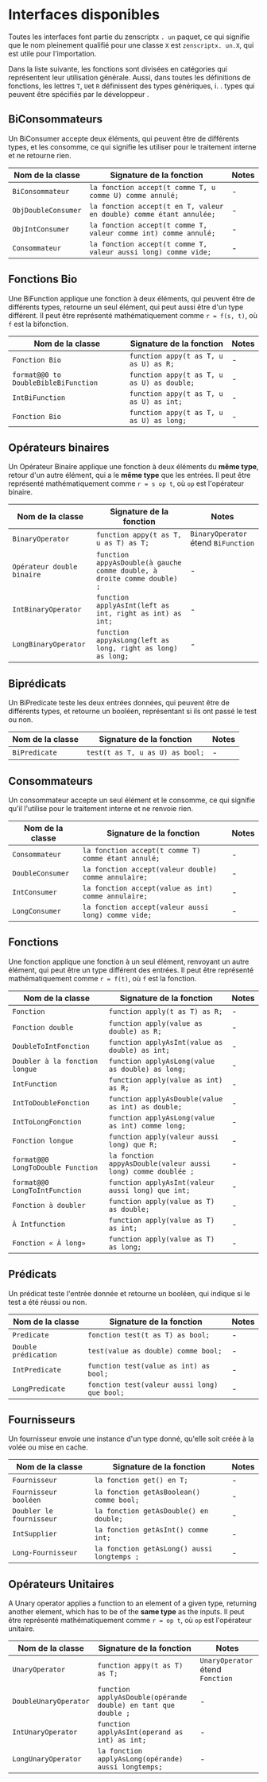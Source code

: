 # Interfaces disponibles

Toutes les interfaces font partie du zenscriptx `. un` paquet, ce qui signifie que le nom pleinement qualifié pour une classe `X` est `zenscriptx. un.X`, qui est utile pour l'importation.

Dans la liste suivante, les fonctions sont divisées en catégories qui représentent leur utilisation générale. Aussi, dans toutes les définitions de fonctions, les lettres `T`, `U`et `R` définissent des types génériques, i. . types qui peuvent être spécifiés par le développeur .

## BiConsommateurs
Un BiConsumer accepte deux éléments, qui peuvent être de différents types, et les consomme, ce qui signifie les utiliser pour le traitement interne et ne retourne rien.

| Nom de la classe    | Signature de la fonction                                            | Notes |
| ------------------- | ------------------------------------------------------------------- | ----- |
| `BiConsommateur`    | `la fonction accept(t comme T, u comme U) comme annulé;`            | \-   |
| `ObjDoubleConsumer` | `la fonction accept(t en T, valeur en double) comme étant annulée;` | \-   |
| `ObjIntConsumer`    | `la fonction accept(t comme T, valeur comme int) comme annulé;`     | \-   |
| `Consommateur`      | `la fonction accept(t comme T, valeur aussi long) comme vide;`      | \-   |

## Fonctions Bio
Une BiFunction applique une fonction à deux éléments, qui peuvent être de différents types, retourne un seul élément, qui peut aussi être d'un type différent. Il peut être représenté mathématiquement comme `r = f(s, t)`, où `f` est la bifonction.

| Nom de la classe                     | Signature de la fonction                   | Notes |
| ------------------------------------ | ------------------------------------------ | ----- |
| `Fonction Bio`                       | `function appy(t as T, u as U) as R;`      | \-   |
| `format@@0 to DoubleBibleBiFunction` | `function appy(t as T, u as U) as double;` | \-   |
| `IntBiFunction`                      | `function appy(t as T, u as U) as int;`    | \-   |
| `Fonction Bio`                       | `function appy(t as T, u as U) as long;`   | \-   |

## Opérateurs binaires
Un Opérateur Binaire applique une fonction à deux éléments du **même type**, retour d'un autre élément, qui a le **même type** que les entrées. Il peut être représenté mathématiquement comme `r = s op t`, où `op` est l'opérateur binaire.

| Nom de la classe           | Signature de la fonction                                                | Notes                               |
| -------------------------- | ----------------------------------------------------------------------- | ----------------------------------- |
| `BinaryOperator`           | `function appy(t as T, u as T) as T;`                                   | `BinaryOperator` étend `BiFunction` |
| `Opérateur double binaire` | `function appyAsDouble(à gauche comme double, à droite comme double) ;` | \-                                 |
| `IntBinaryOperator`        | `function applyAsInt(left as int, right as int) as int;`                | \-                                 |
| `LongBinaryOperator`       | `function appyAsLong(left as long, right as long) as long;`             | \-                                 |

## Biprédicats
Un BiPredicate teste les deux entrées données, qui peuvent être de différents types, et retourne un booléen, représentant si ils ont passé le test ou non.

| Nom de la classe | Signature de la fonction        | Notes |
| ---------------- | ------------------------------- | ----- |
| `BiPredicate`    | `test(t as T, u as U) as bool;` | \-   |

## Consommateurs
Un consommateur accepte un seul élément et le consomme, ce qui signifie qu'il l'utilise pour le traitement interne et ne renvoie rien.

| Nom de la classe | Signature de la fonction                             | Notes |
| ---------------- | ---------------------------------------------------- | ----- |
| `Consommateur`   | `la fonction accept(t comme T) comme étant annulé;`  | \-   |
| `DoubleConsumer` | `la fonction accept(valeur double) comme annulaire;` | \-   |
| `IntConsumer`    | `la fonction accept(value as int) comme annulaire;`  | \-   |
| `LongConsumer`   | `la fonction accept(valeur aussi long) comme vide;`  | \-   |

## Fonctions
Une fonction applique une fonction à un seul élément, renvoyant un autre élément, qui peut être un type différent des entrées. Il peut être représenté mathématiquement comme `r = f(t)`, où `f` est la fonction.

| Nom de la classe                  | Signature de la fonction                                      | Notes |
| --------------------------------- | ------------------------------------------------------------- | ----- |
| `Fonction`                        | `function apply(t as T) as R;`                                | \-   |
| `Fonction double`                 | `function apply(value as double) as R;`                       | \-   |
| `DoubleToIntFonction`             | `function applyAsInt(value as double) as int;`                | \-   |
| `Doubler à la fonction longue`    | `function applyAsLong(value as double) as long;`              | \-   |
| `IntFunction`                     | `function apply(value as int) as R;`                          | \-   |
| `IntToDoubleFonction`             | `function applyAsDouble(value as int) as double;`             | \-   |
| `IntToLongFonction`               | `function applyAsLong(value as int) comme long;`              | \-   |
| `Fonction longue`                 | `function apply(valeur aussi long) que R;`                    | \-   |
| `format@@0 LongToDouble Function` | `la fonction appyAsDouble(valeur aussi long) comme doublée ;` | \-   |
| `format@@0 LongToIntFunction`     | `function applyAsInt(valeur aussi long) que int;`             | \-   |
| `Fonction à doubler`              | `function apply(value as T) as double;`                       | \-   |
| `À Intfunction`                   | `function apply(value as T) as int;`                          | \-   |
| `Fonction « À long»`              | `function apply(value as T) as long;`                         | \-   |

## Prédicats
Un prédicat teste l'entrée donnée et retourne un booléen, qui indique si le test a été réussi ou non.

| Nom de la classe     | Signature de la fonction                     | Notes |
| -------------------- | -------------------------------------------- | ----- |
| `Predicate`          | `fonction test(t as T) as bool;`             | \-   |
| `Double prédication` | `test(value as double) comme bool;`          | \-   |
| `IntPredicate`       | `function test(value as int) as bool;`       | \-   |
| `LongPredicate`      | `fonction test(valeur aussi long) que bool;` | \-   |

## Fournisseurs
Un fournisseur envoie une instance d'un type donné, qu'elle soit créée à la volée ou mise en cache.

| Nom de la classe         | Signature de la fonction                    | Notes |
| ------------------------ | ------------------------------------------- | ----- |
| `Fournisseur`            | `la fonction get() en T;`                   | \-   |
| `Fournisseur booléen`    | `la fonction getAsBoolean() comme bool;`    | \-   |
| `Doubler le fournisseur` | `la fonction getAsDouble() en double;`      | \-   |
| `IntSupplier`            | `la fonction getAsInt() comme int;`         | \-   |
| `Long-Fournisseur`       | `la fonction getAsLong() aussi longtemps ;` | \-   |

## Opérateurs Unitaires
A Unary operator applies a function to an element of a given type, returning another element, which has to be of the **same type** as the inputs. Il peut être représenté mathématiquement comme `r = op t`, où `op` est l'opérateur unitaire.

| Nom de la classe      | Signature de la fonction                                       | Notes                            |
| --------------------- | -------------------------------------------------------------- | -------------------------------- |
| `UnaryOperator`       | `function appy(t as T) as T;`                                  | `UnaryOperator` étend `Fonction` |
| `DoubleUnaryOperator` | `function applyAsDouble(opérande double) en tant que double ;` | \-                              |
| `IntUnaryOperator`    | `function applyAsInt(operand as int) as int;`                  | \-                              |
| `LongUnaryOperator`   | `la fonction applyAsLong(opérande) aussi longtemps;`           | \-                              |
